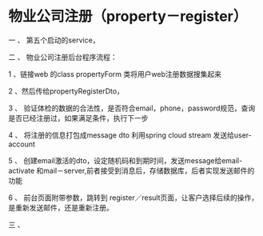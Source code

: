 # 物业公司注册（property－register）

一 、 第五个启动的service，

二 、 物业公司注册后台程序流程：

  1 、链接web 的class  propertyForm 类将用户web注册数据搜集起来
    
   2 、然后传给propertyRegisterDto，
   
   3 、 验证体检的数据的合法性，是否符合email，phone，password规范，查询是否已经注册过，如果满足条件，执行下一步
   
   4 、 将注册的信息打包成message dto 利用spring cloud stream 发送给user-account 
   
   5 、 创建email激活的dto，设定随机码和到期时间，发送message给email-activate 和mail－server,前者接受到消息后，存储数据库，后者实现发送邮件的功能
   
   6 、 前台页面附带参数，跳转到 register／result页面，让客户选择后续的操作，是重新发送邮件，还是重新注册。
   
三 、 
